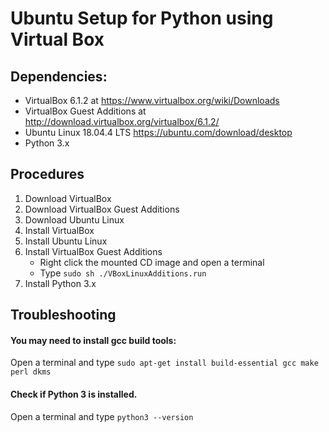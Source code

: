 # Ubuntu Setup for Python using Virtual Box

## Dependencies:
* VirtualBox 6.1.2 at https://www.virtualbox.org/wiki/Downloads
* VirtualBox Guest Additions at http://download.virtualbox.org/virtualbox/6.1.2/
* Ubuntu Linux 18.04.4 LTS https://ubuntu.com/download/desktop
* Python 3.x

## Procedures
1. Download VirtualBox
2. Download VirtualBox Guest Additions
3. Download Ubuntu Linux
4. Install VirtualBox
5. Install Ubuntu Linux
6. Install VirtualBox Guest Additions
    * Right click the mounted CD image and open a terminal
    * Type `sudo sh ./VBoxLinuxAdditions.run`
7. Install Python 3.x

## Troubleshooting
#### You may need to install gcc build tools:
Open a terminal and type `sudo apt-get install build-essential gcc make perl dkms`

#### Check if Python 3 is installed.
Open a terminal and type `python3 --version`
